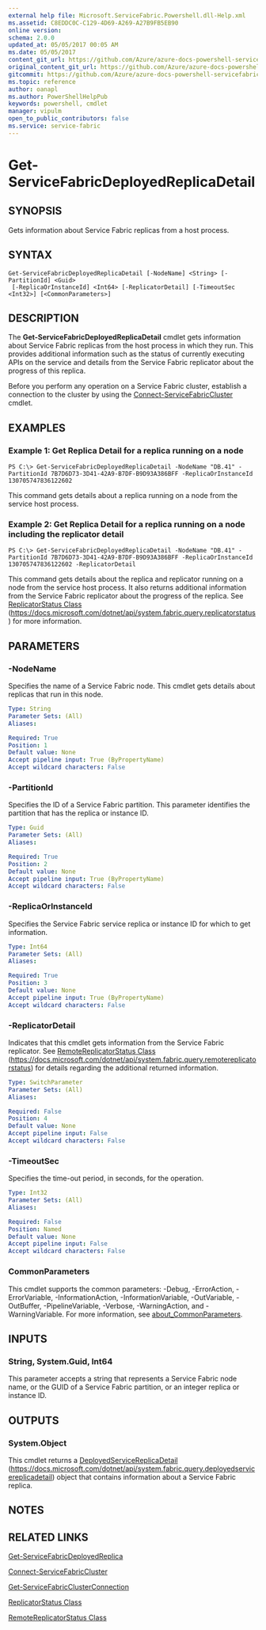 ```yaml
---
external help file: Microsoft.ServiceFabric.Powershell.dll-Help.xml
ms.assetid: C8EDDC0C-C129-4D69-A269-A27B9FB5EB90
online version:
schema: 2.0.0
updated_at: 05/05/2017 00:05 AM
ms.date: 05/05/2017
content_git_url: https://github.com/Azure/azure-docs-powershell-servicefabric/blob/Graham71141/Service-Fabric-cmdlets/ServiceFabric/vlatest/Get-ServiceFabricDeployedReplicaDetail.md
original_content_git_url: https://github.com/Azure/azure-docs-powershell-servicefabric/blob/Graham71141/Service-Fabric-cmdlets/ServiceFabric/vlatest/Get-ServiceFabricDeployedReplicaDetail.md
gitcommit: https://github.com/Azure/azure-docs-powershell-servicefabric/blob/ab74e7f5446fc433a7adae0e8e813ba2b1651adb
ms.topic: reference
author: oanapl
ms.author: PowerShellHelpPub
keywords: powershell, cmdlet
manager: vipulm
open_to_public_contributors: false
ms.service: service-fabric
---
```


# Get-ServiceFabricDeployedReplicaDetail

## SYNOPSIS
Gets information about Service Fabric replicas from a host process.

## SYNTAX

```
Get-ServiceFabricDeployedReplicaDetail [-NodeName] <String> [-PartitionId] <Guid>
 [-ReplicaOrInstanceId] <Int64> [-ReplicatorDetail] [-TimeoutSec <Int32>] [<CommonParameters>]
```

## DESCRIPTION
The **Get-ServiceFabricDeployedReplicaDetail** cmdlet gets information about Service Fabric replicas from the host process in which they run. This provides additional information such as the status of currently executing APIs on the service and details from the Service Fabric replicator about the progress of this replica.

Before you perform any operation on a Service Fabric cluster, establish a connection to the cluster by using the [Connect-ServiceFabricCluster](./Connect-ServiceFabricCluster.md) cmdlet.

## EXAMPLES

### Example 1: Get Replica Detail for a replica running on a node
```
PS C:\> Get-ServiceFabricDeployedReplicaDetail -NodeName "DB.41" -PartitionId 7B7D6D73-3D41-42A9-B7DF-B9D93A386BFF -ReplicaOrInstanceId 130705747836122602
```

This command gets details about a replica running on a node from the service host process. 

### Example 2: Get Replica Detail for a replica running on a node including the replicator detail
```
PS C:\> Get-ServiceFabricDeployedReplicaDetail -NodeName "DB.41" -PartitionId 7B7D6D73-3D41-42A9-B7DF-B9D93A386BFF -ReplicaOrInstanceId 130705747836122602 -ReplicatorDetail
```

This command gets details about the replica and replicator running on a node from the service host process. It also returns additional information from the Service Fabric replicator about the progress of the replica. See [Replicator​Status Class](https://docs.microsoft.com/dotnet/api/system.fabric.query.replicatorstatus) (https://docs.microsoft.com/dotnet/api/system.fabric.query.replicatorstatus) for more information.

## PARAMETERS

### -NodeName
Specifies the name of a Service Fabric node.
This cmdlet gets details about replicas that run in this node.

```yaml
Type: String
Parameter Sets: (All)
Aliases: 

Required: True
Position: 1
Default value: None
Accept pipeline input: True (ByPropertyName)
Accept wildcard characters: False
```

### -PartitionId
Specifies the ID of a Service Fabric partition.
This parameter identifies the partition that has the replica or instance ID.

```yaml
Type: Guid
Parameter Sets: (All)
Aliases: 

Required: True
Position: 2
Default value: None
Accept pipeline input: True (ByPropertyName)
Accept wildcard characters: False
```

### -ReplicaOrInstanceId
Specifies the Service Fabric service replica or instance ID for which to get information.

```yaml
Type: Int64
Parameter Sets: (All)
Aliases: 

Required: True
Position: 3
Default value: None
Accept pipeline input: True (ByPropertyName)
Accept wildcard characters: False
```

### -ReplicatorDetail
Indicates that this cmdlet gets information from the Service Fabric replicator. See [Remote​Replicator​Status Class](https://docs.microsoft.com/dotnet/api/system.fabric.query.remotereplicatorstatus) (https://docs.microsoft.com/dotnet/api/system.fabric.query.remotereplicatorstatus) for details regarding the additional returned information. 

```yaml
Type: SwitchParameter
Parameter Sets: (All)
Aliases: 

Required: False
Position: 4
Default value: None
Accept pipeline input: False
Accept wildcard characters: False
```

### -TimeoutSec
Specifies the time-out period, in seconds, for the operation.

```yaml
Type: Int32
Parameter Sets: (All)
Aliases: 

Required: False
Position: Named
Default value: None
Accept pipeline input: False
Accept wildcard characters: False
```

### CommonParameters
This cmdlet supports the common parameters: -Debug, -ErrorAction, -ErrorVariable, -InformationAction, -InformationVariable, -OutVariable, -OutBuffer, -PipelineVariable, -Verbose, -WarningAction, and -WarningVariable. For more information, see [about_CommonParameters](http://go.microsoft.com/fwlink/?LinkID=113216).

## INPUTS

### String, System.Guid, Int64
This parameter accepts a string that represents a Service Fabric node name, or the GUID of a Service Fabric partition, or an integer replica or instance ID.

## OUTPUTS

### System.Object
This cmdlet returns a [DeployedServiceReplicaDetail](https://docs.microsoft.com/dotnet/api/system.fabric.query.deployedservicereplicadetail) (https://docs.microsoft.com/dotnet/api/system.fabric.query.deployedservicereplicadetail) object that contains information about a Service Fabric replica.

## NOTES

## RELATED LINKS

[Get-ServiceFabricDeployedReplica](./Get-ServiceFabricDeployedReplica.md)

[Connect-ServiceFabricCluster](./Connect-ServiceFabricCluster.md)

[Get-ServiceFabricClusterConnection](./Get-ServiceFabricClusterConnection.md)

[Replicator​Status Class](https://docs.microsoft.com/dotnet/api/system.fabric.query.replicatorstatus)

[Remote​Replicator​Status Class](https://docs.microsoft.com/dotnet/api/system.fabric.query.remotereplicatorstatus)

